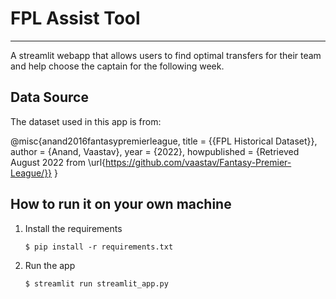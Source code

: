 # FPL Assist Tool
---
A streamlit webapp that allows users to find optimal transfers for their team and help choose the captain for the following week.

## Data Source

The dataset used in this app is from:

@misc{anand2016fantasypremierleague,
  title = {{FPL Historical Dataset}},
  author = {Anand, Vaastav},
  year = {2022},
  howpublished = {Retrieved August 2022 from \url{https://github.com/vaastav/Fantasy-Premier-League/}}
}

## How to run it on your own machine

1. Install the requirements

   ```
   $ pip install -r requirements.txt
   ```

2. Run the app

   ```
   $ streamlit run streamlit_app.py
   ```
